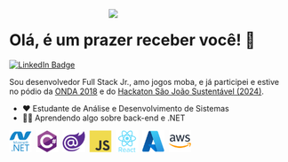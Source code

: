 <img src = "banner.gif" width = "325px" align = "right">

#  Olá, é um prazer receber você! 👋
  <div id="badges">
  <a href = "https://linkedin.com/in/eimarcoo">
    <img src="https://img.shields.io/badge/LinkedIn-blue?style=for-the-badge&logo=linkedin&logoColor=white" alt="LinkedIn Badge"/>
  </a>
</div>

Sou desenvolvedor Full Stack Jr., amo jogos moba, e já participei e estive no pódio da [ONDA 2018](https://uergs.edu.br/premiacao-da-2-olimpiada-nacional-de-aplicativos-ocorrera-neste-sabado-em-gramado) e do [Hackaton São João Sustentável (2024)](https://www.instagram.com/p/C8uCYmEuSOM/?img_index=7).

- ❤ Estudante de Análise e Desenvolvimento de Sistemas
- 👩‍💻 Aprendendo algo sobre back-end e .NET

<div>
  <img src="https://github.com/devicons/devicon/blob/master/icons/dot-net/dot-net-plain-wordmark.svg" title=".NET" alt=".NET" width="40" height="40"/>&nbsp;
  <img src="https://github.com/devicons/devicon/blob/master/icons/csharp/csharp-original.svg" title=".NET" alt=".NET" width="40" height="40"/>&nbsp;
  <img src="https://github.com/devicons/devicon/blob/master/icons/blazor/blazor-original.svg" title=".NET" alt=".NET" width="40" height="40"/>&nbsp;
  <img src="https://github.com/devicons/devicon/blob/master/icons/javascript/javascript-original.svg" title=".NET" alt=".NET" width="40" height="40"/>&nbsp;
  <img src="https://github.com/devicons/devicon/blob/master/icons/react/react-original-wordmark.svg" title=".NET" alt=".NET" width="40" height="40"/>&nbsp;
  <img src="https://github.com/devicons/devicon/blob/master/icons/azure/azure-original.svg" title=".NET" alt=".NET" width="40" height="40"/>&nbsp;
  <img src="https://github.com/devicons/devicon/blob/master/icons/amazonwebservices/amazonwebservices-original-wordmark.svg" title=".NET" alt=".NET" width="40" height="40"/>&nbsp;
</div>


<!---
marco-arruda/marco-arruda is a ✨ special ✨ repository because its `README.md` (this file) appears on your GitHub profile.
You can click the Preview link to take a look at your changes.
--->

